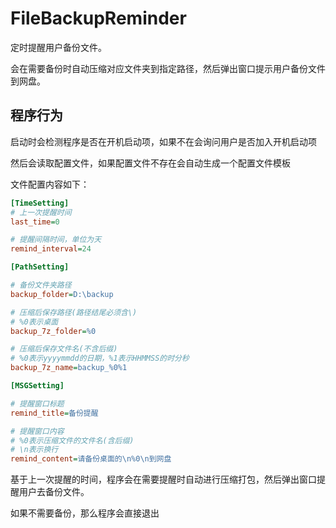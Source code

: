 # FileBackupReminder

定时提醒用户备份文件。

会在需要备份时自动压缩对应文件夹到指定路径，然后弹出窗口提示用户备份文件到网盘。

## 程序行为

启动时会检测程序是否在开机启动项，如果不在会询问用户是否加入开机启动项

然后会读取配置文件，如果配置文件不存在会自动生成一个配置文件模板

文件配置内容如下：

```ini
[TimeSetting]
# 上一次提醒时间
last_time=0

# 提醒间隔时间，单位为天
remind_interval=24

[PathSetting]

# 备份文件夹路径
backup_folder=D:\backup

# 压缩后保存路径(路径结尾必须含\)
# %0表示桌面
backup_7z_folder=%0

# 压缩后保存文件名(不含后缀)
# %0表示yyyymmdd的日期，%1表示HHMMSS的时分秒
backup_7z_name=backup_%0%1

[MSGSetting]

# 提醒窗口标题
remind_title=备份提醒

# 提醒窗口内容
# %0表示压缩文件的文件名(含后缀)
# \n表示换行
remind_content=请备份桌面的\n%0\n到网盘
```

基于上一次提醒的时间，程序会在需要提醒时自动进行压缩打包，然后弹出窗口提醒用户去备份文件。

如果不需要备份，那么程序会直接退出